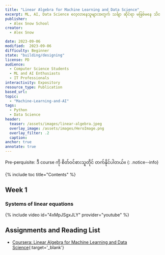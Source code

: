 ```yaml
---
title: "Linear Algebra for Machine Learning and Data Science"
excerpt: ML, AI, Data Science လေ့လာနေသူများအတွက် သင်္ချာ ဆိုင်ရာ မဖြစ်မနေ သိထားသင့်တဲ့ အခြေခံများကို လေ့လာသွားရမှာ ဖြစ်ပါတယ်။ 
publisher:
  - Alex Snow School 
creator:
  - Alex Snow

date: 2023-09-06
modified:  2023-09-06
difficulty: Beginner
state: "building/designing"
license: PD
audience:
  - Computer Science Students
  - ML and AI Enthusiasts
  - IT Professionals
interactivity: Expository
resource_type: Publication
based_url: 
topic:
  - "Machine-Learning-and-AI"
tags:
  - Python
  - Data Science
header:
  teaser: /assets/images/linear-algebra.jpeg
  overlay_image: /assets/images/HeroImage.png
  overlay_filter: .2
  caption: 
anchor: true
annotate: true
---
```


Pre-perquisite: ဒီ course ကို စိတ်ဝင်စားသူတိုင် တက်နိုင်ပါတယ်။
{: .notice--info}

{% include toc title="Contents" %}


## Week 1

### Systems of linear equations


{% include video id="4xMpJSgxJLY" provider="youtube" %}


## Assignments and Reading List

- [Coursera: Linear Algebra for Machine Learning and Data Science](https://www.coursera.org/learn/machine-learning-linear-algebra?specialization=mathematics-for-machine-learning-and-data-science){:target='_blank'}

